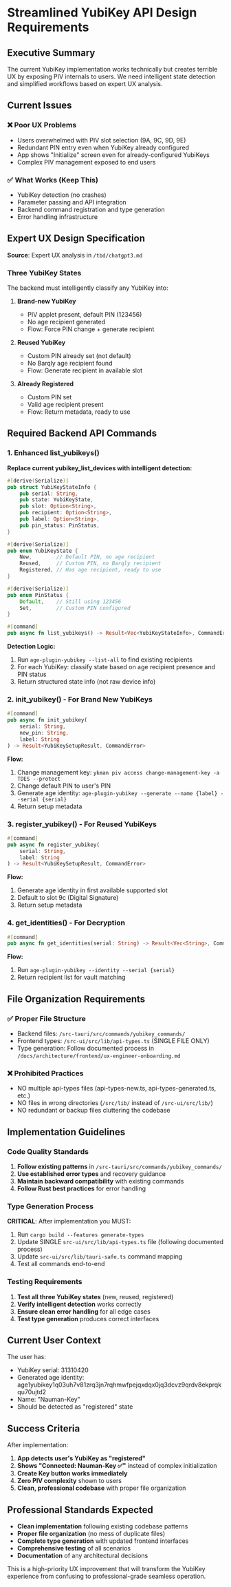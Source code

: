 # Streamlined YubiKey API Design Requirements

## Executive Summary

The current YubiKey implementation works technically but creates terrible UX by exposing PIV internals to users. We need intelligent state detection and simplified workflows based on expert UX analysis.

## Current Issues

### ❌ Poor UX Problems
- Users overwhelmed with PIV slot selection (9A, 9C, 9D, 9E)
- Redundant PIN entry even when YubiKey already configured
- App shows "Initialize" screen even for already-configured YubiKeys
- Complex PIV management exposed to end users

### ✅ What Works (Keep This)
- YubiKey detection (no crashes)
- Parameter passing and API integration
- Backend command registration and type generation
- Error handling infrastructure

## Expert UX Design Specification

**Source**: Expert UX analysis in `/tbd/chatgpt3.md`

### Three YubiKey States
The backend must intelligently classify any YubiKey into:

1. **Brand-new YubiKey**
   - PIV applet present, default PIN (123456)
   - No age recipient generated
   - Flow: Force PIN change + generate recipient

2. **Reused YubiKey** 
   - Custom PIN already set (not default)
   - No Barqly age recipient found
   - Flow: Generate recipient in available slot

3. **Already Registered**
   - Custom PIN set
   - Valid age recipient present
   - Flow: Return metadata, ready to use

## Required Backend API Commands

### 1. Enhanced list_yubikeys()

**Replace current yubikey_list_devices with intelligent detection:**

```rust
#[derive(Serialize)]
pub struct YubiKeyStateInfo {
    pub serial: String,
    pub state: YubiKeyState,
    pub slot: Option<String>,
    pub recipient: Option<String>,
    pub label: Option<String>, 
    pub pin_status: PinStatus,
}

#[derive(Serialize)]
pub enum YubiKeyState {
    New,        // Default PIN, no age recipient
    Reused,     // Custom PIN, no Barqly recipient
    Registered, // Has age recipient, ready to use
}

#[derive(Serialize)] 
pub enum PinStatus {
    Default,    // Still using 123456
    Set,        // Custom PIN configured
}

#[command]
pub async fn list_yubikeys() -> Result<Vec<YubiKeyStateInfo>, CommandError>
```

**Detection Logic:**
1. Run `age-plugin-yubikey --list-all` to find existing recipients
2. For each YubiKey: classify state based on age recipient presence and PIN status
3. Return structured state info (not raw device info)

### 2. init_yubikey() - For Brand New YubiKeys

```rust
#[command]
pub async fn init_yubikey(
    serial: String, 
    new_pin: String, 
    label: String
) -> Result<YubiKeySetupResult, CommandError>
```

**Flow:**
1. Change management key: `ykman piv access change-management-key -a TDES --protect`
2. Change default PIN to user's PIN
3. Generate age identity: `age-plugin-yubikey --generate --name {label} --serial {serial}`
4. Return setup metadata

### 3. register_yubikey() - For Reused YubiKeys

```rust
#[command]
pub async fn register_yubikey(
    serial: String,
    label: String
) -> Result<YubiKeySetupResult, CommandError>
```

**Flow:**
1. Generate age identity in first available supported slot
2. Default to slot 9c (Digital Signature)
3. Return setup metadata

### 4. get_identities() - For Decryption

```rust
#[command]
pub async fn get_identities(serial: String) -> Result<Vec<String>, CommandError>
```

**Flow:**
1. Run `age-plugin-yubikey --identity --serial {serial}`
2. Return recipient list for vault matching

## File Organization Requirements

### ✅ Proper File Structure
- Backend files: `/src-tauri/src/commands/yubikey_commands/`
- Frontend types: `/src-ui/src/lib/api-types.ts` (SINGLE FILE ONLY)
- Type generation: Follow documented process in `/docs/architecture/frontend/ux-engineer-onboarding.md`

### ❌ Prohibited Practices
- NO multiple api-types files (api-types-new.ts, api-types-generated.ts, etc.)
- NO files in wrong directories (`/src/lib/` instead of `/src-ui/src/lib/`)
- NO redundant or backup files cluttering the codebase

## Implementation Guidelines

### Code Quality Standards
1. **Follow existing patterns** in `/src-tauri/src/commands/yubikey_commands/`
2. **Use established error types** and recovery guidance
3. **Maintain backward compatibility** with existing commands
4. **Follow Rust best practices** for error handling

### Type Generation Process
**CRITICAL**: After implementation you MUST:
1. Run `cargo build --features generate-types`
2. Update SINGLE `src-ui/src/lib/api-types.ts` file (following documented process)
3. Update `src-ui/src/lib/tauri-safe.ts` command mapping
4. Test all commands end-to-end

### Testing Requirements
1. **Test all three YubiKey states** (new, reused, registered)
2. **Verify intelligent detection** works correctly
3. **Ensure clean error handling** for all edge cases
4. **Test type generation** produces correct interfaces

## Current User Context

The user has:
- YubiKey serial: 31310420
- Generated age identity: age1yubikey1q03uh7v81zrq3jn7rqhmwfpejqxdqx0jq3dcvz9qrdv8ekprqkqu70ujtd2
- Name: "Nauman-Key"
- Should be detected as "registered" state

## Success Criteria

After implementation:
1. **App detects user's YubiKey as "registered"** 
2. **Shows "Connected: Nauman-Key ✅"** instead of complex initialization
3. **Create Key button works immediately** 
4. **Zero PIV complexity** shown to users
5. **Clean, professional codebase** with proper file organization

## Professional Standards Expected

- **Clean implementation** following existing codebase patterns
- **Proper file organization** (no mess of duplicate files)
- **Complete type generation** with updated frontend interfaces
- **Comprehensive testing** of all scenarios
- **Documentation** of any architectural decisions

This is a high-priority UX improvement that will transform the YubiKey experience from confusing to professional-grade seamless operation.